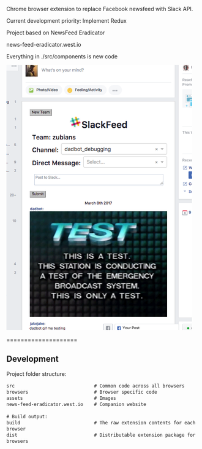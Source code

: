 Chrome browser extension to replace Facebook newsfeed with Slack API.

Current development priority:
Implement Redux

Project based on NewsFeed Eradicator

news-feed-eradicator.west.io

Everything in ./src/components is new code



![Screenshot](https://github.com/JakeIwen/news-feed-swapper/blob/master/assets/NFSwapper_1.png)

====================

Development
-----------
Project folder structure:

    src                             # Common code across all browsers
    browsers                        # Browser specific code
    assets                          # Images
    news-feed-eradicator.west.io    # Companion website

    # Build output:
    build                           # The raw extension contents for each browser
    dist                            # Distributable extension package for browsers
